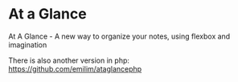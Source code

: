 # At a Glance
At A Glance - A new way to organize your notes, using flexbox and imagination


There is also another version in php: https://github.com/emilim/ataglancephp
